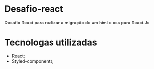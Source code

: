 # Desafio-react

Desafio React para realizar a migração de um html e css para React.Js

# Tecnologas utilizadas

- React;
- Styled-components;
